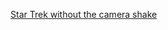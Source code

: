 ---
layout: post
wordpress_id: 1622
wordpress_url: http://noesbueno.com/archives/1622
date: '2013-06-27 20:52:45 -0500'
date_gmt: '2013-06-28 01:52:45 -0500'
body: |
  <p><a href="http://youtube.com/watch?v=t0HlpN-HhNU">Star Trek without the camera shake</a></p>
---